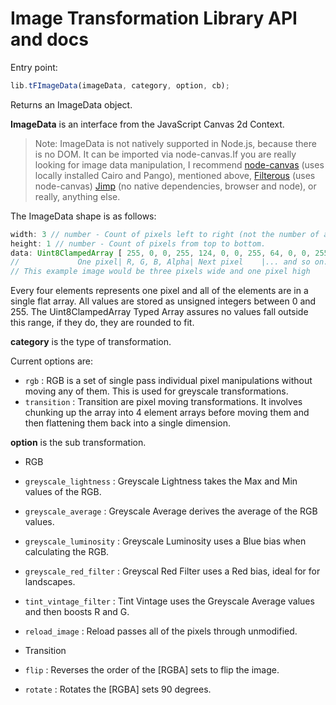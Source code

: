 # Image Transformation Library API and docs

Entry point:
```js
lib.tFImageData(imageData, category, option, cb);
```

Returns an ImageData object. 

**ImageData** is an interface from the JavaScript Canvas 2d Context. 

> Note: ImageData is not natively supported in Node.js, because there is no DOM. It can be imported via node-canvas.If you are really looking for image data manipulation, I recommend [node-canvas](https://github.com/Automattic/node-canvas) (uses locally installed Cairo and Pango), mentioned above, [Filterous](https://github.com/girliemac/filterous-2) (uses node-canvas) [Jimp](https://github.com/oliver-moran/jimp) (no native dependencies, browser and node), or really, anything else.

The ImageData shape is as follows:

```js
width: 3 // number - Count of pixels left to right (not the number of array elements).
height: 1 // number - Count of pixels from top to bottom.
data: Uint8ClampedArray [ 255, 0, 0, 255, 124, 0, 0, 255, 64, 0, 0, 255 ]
//             One pixel| R, G, B, Alpha| Next pixel    |... and so on.
// This example image would be three pixels wide and one pixel high
```
Every four elements represents one pixel and all of the elements are in a single flat array. All values are stored as unsigned integers between 0 and 255. The Uint8ClampedArray Typed Array assures no values fall outside this range, if they do, they are rounded to fit.

**category** is the type of transformation.

Current options are:

* ```rgb``` : RGB is a set of single pass individual pixel manipulations without moving any of them. This is used for greyscale transformations. 
* ```transition``` : Transition are pixel moving transformations. It involves chunking up the array into 4 element arrays before moving them and then flattening them back into a single dimension.

**option** is the sub transformation.
* RGB
 * ```greyscale_lightness``` : Greyscale Lightness takes the Max and Min values of the RGB.
 * ```greyscale_average``` : Greyscale Average derives the average of the RGB values.
 * ```greyscale_luminosity``` : Greyscale Luminosity uses a Blue bias when calculating the RGB.
 * ```greyscale_red_filter``` : Greyscal Red Filter uses a Red bias, ideal for for landscapes.
 * ```tint_vintage_filter``` : Tint Vintage uses the Greyscale Average values and then boosts R and G.  
 * ```reload_image``` : Reload passes all of the pixels through unmodified.


* Transition
 * ```flip``` : Reverses the order of the [RGBA] sets to flip the image.
 * ```rotate``` : Rotates the [RGBA] sets 90 degrees.
